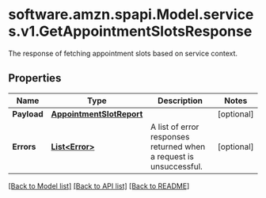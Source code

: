 # software.amzn.spapi.Model.services.v1.GetAppointmentSlotsResponse
The response of fetching appointment slots based on service context.

## Properties

Name | Type | Description | Notes
------------ | ------------- | ------------- | -------------
**Payload** | [**AppointmentSlotReport**](AppointmentSlotReport.md) |  | [optional] 
**Errors** | [**List&lt;Error&gt;**](Error.md) | A list of error responses returned when a request is unsuccessful. | [optional] 

[[Back to Model list]](../README.md#documentation-for-models) [[Back to API list]](../README.md#documentation-for-api-endpoints) [[Back to README]](../README.md)


